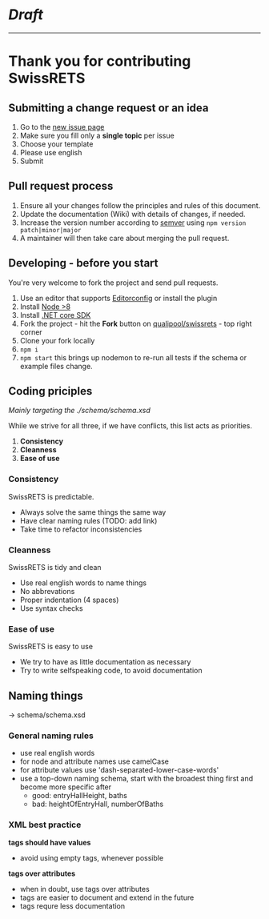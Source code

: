 # _Draft_

------

Thank you for contributing SwissRETS
====================================

## Submitting a change request or an idea
1. Go to the [new issue page](https://github.com/qualipool/swissrets/issues/new/choose)
1. Make sure you fill only a **single topic** per issue
1. Choose your template
1. Please use english
1. Submit

## Pull request process
1. Ensure all your changes follow the principles and rules of this document.
2. Update the documentation (Wiki) with details of changes, if needed.
3. Increase the version number according to [semver](http://semver.org/) using `npm version patch|minor|major`
4. A maintainer will then take care about merging the pull request.

## Developing - before you start

You're very welcome to fork the project and send pull requests.

1. Use an editor that supports [Editorconfig](https://editorconfig.org/) or install the plugin
1. Install [Node >8](https://nodejs.org/en/download/)
1. Install [.NET core SDK](https://dotnet.microsoft.com/download)
1. Fork the project - hit the **Fork** button on [qualipool/swissrets](https://github.com/qualipool/swissrets) - top right corner
1. Clone your fork locally
1. `npm i`
1. `npm start` this brings up nodemon to re-run all tests if the schema or example files change.

## Coding priciples
_Mainly targeting the ./schema/schema.xsd_

While we strive for all three, if we have conflicts, this list acts as priorities.

1. **Consistency**
2. **Cleanness**
3. **Ease of use**

### Consistency
SwissRETS is predictable.
- Always solve the same things the same way
- Have clear naming rules (TODO: add link)
- Take time to refactor inconsistencies

### Cleanness
SwissRETS is tidy and clean
- Use real english words to name things
- No abbrevations
- Proper indentation (4 spaces)
- Use syntax checks

### Ease of use
SwissRETS is easy to use
- We try to have as little documentation as necessary
- Try to write selfspeaking code, to avoid documentation

## Naming things
-> schema/schema.xsd

### General naming rules
- use real english words
- for node and attribute names use camelCase
- for attribute values use 'dash-separated-lower-case-words'
- use a top-down naming schema, start with the broadest thing first and become more specific after
  - good: entryHallHeight, baths
  - bad: heightOfEntryHall, numberOfBaths

### XML best practice
**tags should have values**
- avoid using empty tags, whenever possible

**tags over attributes**
- when in doubt, use tags over attributes
- tags are easier to document and extend in the future
- tags requre less documentation


